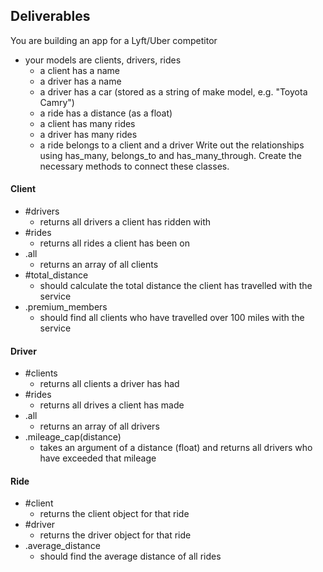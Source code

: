 ## Deliverables
You are building an app for a Lyft/Uber competitor
- your models are clients, drivers, rides
  - a client has a name
  - a driver has a name
  - a driver has a car (stored as a string of make model, e.g. "Toyota Camry")
  - a ride has a distance (as a float)
  - a client has many rides
  - a driver has many rides
  - a ride belongs to a client and a driver
Write out the relationships using has_many, belongs_to and has_many_through. Create the necessary methods to connect these classes.

#### Client
- #drivers
  - returns all drivers a client has ridden with
- #rides
  - returns all rides a client has been on
- .all
  - returns an array of all clients
- #total_distance
  - should calculate the total distance the client has travelled with the service
- .premium_members
  - should find all clients who have travelled over 100 miles with the service

#### Driver
- #clients
  - returns all clients a driver has had
- #rides
  - returns all drives a client has made
- .all
  - returns an array of all drivers
- .mileage_cap(distance)
  - takes an argument of a distance (float) and returns all drivers who have exceeded that mileage

#### Ride
- #client
  - returns the client object for that ride
- #driver
  - returns the driver object for that ride
- .average_distance
  - should find the average distance of all rides
